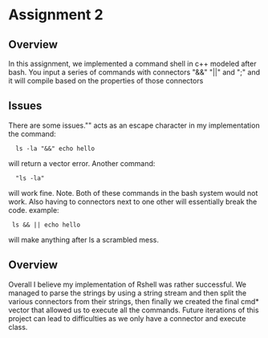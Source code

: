 # Assignment 2
## Overview

In this assignment, we implemented a command shell in c++ modeled after bash.
You input a series of commands with connectors "&&" "||" and ";" and it will compile based on the properties of those connectors

## Issues
There are some issues."" acts as an escape character in my implementation the command:
      
      ls -la "&&" echo hello 
      
  will return a vector error.
  Another command:
      
      "ls -la" 
       
  will work fine. 
     Note. Both of these commands in the bash system would not work.
     Also having to connectors next to one other will essentially break the code.
     example:
     
     ls && || echo hello
  
 will make anything after ls a scrambled mess.
     
 ## Overview
  Overall I believe my implementation of Rshell was rather successful. We managed to parse the strings by using a string stream and then split the various connectors from their strings, then finally we created the final cmd* vector that allowed us to execute all the commands. Future iterations of this project can lead to difficulties as we only have a connector and execute class.
